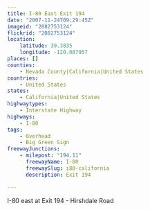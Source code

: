 ```yaml
---
title: I-80 East Exit 194
date: "2007-11-24T09:29:45Z"
imageid: "2082753124"
flickrid: "2082753124"
location:
    latitude: 39.3835
    longitude: -120.087957
places: []
counties:
    - Nevada County|California|United States
countries:
    - United States
states:
    - California|United States
highwaytypes:
    - Interstate Highway
highways:
    - I-80
tags:
    - Overhead
    - Big Green Sign
freewayJunctions:
    - milepost: "194.11"
      freewayName: I-80
      freewaySlug: i80-california
      description: Exit 194

---
```

I-80 east at Exit 194 - Hirshdale Road
